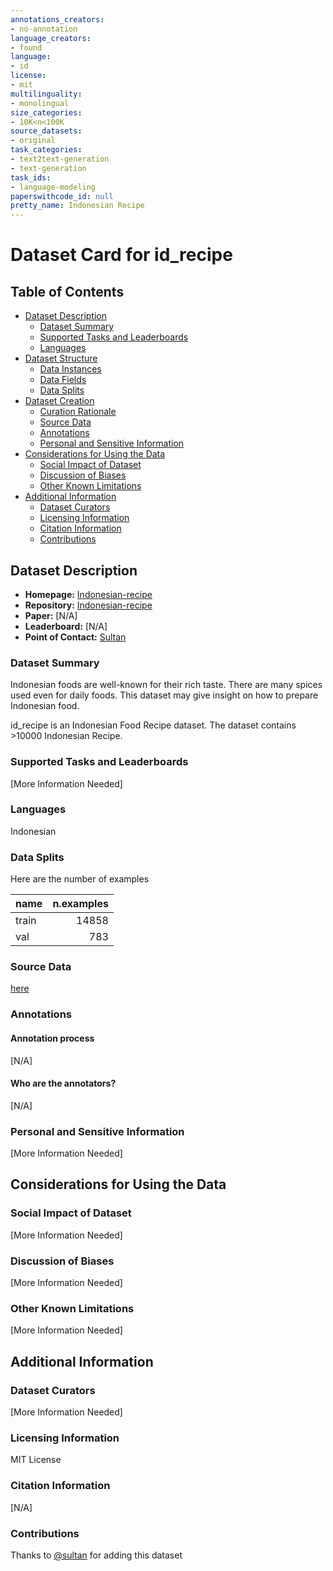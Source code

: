 ```yaml
---
annotations_creators:
- no-annotation
language_creators:
- found
language:
- id
license:
- mit
multilinguality:
- monolingual
size_categories:
- 10K<n<100K
source_datasets:
- original
task_categories:
- text2text-generation
- text-generation
task_ids:
- language-modeling
paperswithcode_id: null
pretty_name: Indonesian Recipe
---
```


# Dataset Card for id_recipe

## Table of Contents
- [Dataset Description](#dataset-description)
  - [Dataset Summary](#dataset-summary)
  - [Supported Tasks and Leaderboards](#supported-tasks-and-leaderboards)
  - [Languages](#languages)
- [Dataset Structure](#dataset-structure)
  - [Data Instances](#data-instances)
  - [Data Fields](#data-fields)
  - [Data Splits](#data-splits)
- [Dataset Creation](#dataset-creation)
  - [Curation Rationale](#curation-rationale)
  - [Source Data](#source-data)
  - [Annotations](#annotations)
  - [Personal and Sensitive Information](#personal-and-sensitive-information)
- [Considerations for Using the Data](#considerations-for-using-the-data)
  - [Social Impact of Dataset](#social-impact-of-dataset)
  - [Discussion of Biases](#discussion-of-biases)
  - [Other Known Limitations](#other-known-limitations)
- [Additional Information](#additional-information)
  - [Dataset Curators](#dataset-curators)
  - [Licensing Information](#licensing-information)
  - [Citation Information](#citation-information)
  - [Contributions](#contributions)
  
  
## Dataset Description

- **Homepage:** [Indonesian-recipe](https://github.com/sultanbst123/Hugging-Face-indo)
- **Repository:** [Indonesian-recipe](https://github.com/sultanbst123/Hugging-Face-indo)
- **Paper:** [N/A]
- **Leaderboard:** [N/A]
- **Point of Contact:** [Sultan](sultansyach7@gmail.com)


### Dataset Summary

Indonesian foods are well-known for their rich taste. There are many spices used even for daily foods. This dataset may give insight on how to prepare Indonesian food. 

id_recipe is an Indonesian Food Recipe dataset. The dataset contains >10000 Indonesian Recipe.

### Supported Tasks and Leaderboards

[More Information Needed]

### Languages

Indonesian
  
### Data Splits

Here are the number of examples

| name            |n.examples|
|-----------------|--------: |
| train           | 14858    |
| val             | 783      |

### Source Data

[here](https://www.kaggle.com/datasets/canggih/indonesian-food-recipes) 

### Annotations

#### Annotation process

[N/A]

#### Who are the annotators?

[N/A]

### Personal and Sensitive Information

[More Information Needed]

## Considerations for Using the Data

### Social Impact of Dataset

[More Information Needed]

### Discussion of Biases

[More Information Needed]

### Other Known Limitations

[More Information Needed]

## Additional Information

### Dataset Curators

[More Information Needed]

### Licensing Information

MIT License

### Citation Information

[N/A]

### Contributions

Thanks to [@sultan](https://github.com/sultanbst123) for adding this dataset
